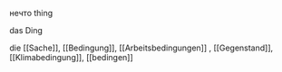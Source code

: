 нечто 
thing


das Ding

die [[Sache]], [[Bedingung]], [[Arbeitsbedingungen]]
, [[Gegenstand]], [[Klimabedingung]], [[bedingen]]
